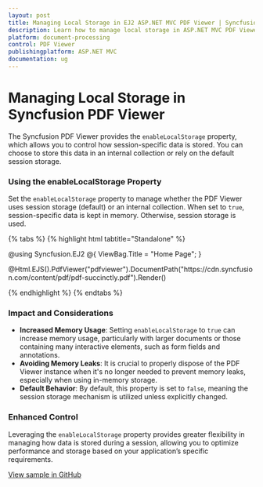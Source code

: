```yaml
---
layout: post
title: Managing Local Storage in EJ2 ASP.NET MVC PDF Viewer | Syncfusion
description: Learn how to manage local storage in ASP.NET MVC PDF Viewer component of Syncfusion Essential JS 2 and more.
platform: document-processing
control: PDF Viewer
publishingplatform: ASP.NET MVC
documentation: ug
---
```


# Managing Local Storage in Syncfusion PDF Viewer

The Syncfusion PDF Viewer provides the `enableLocalStorage` property, which allows you to control how session-specific data is stored. You can choose to store this data in an internal collection or rely on the default session storage.

### Using the enableLocalStorage Property

Set the `enableLocalStorage` property to manage whether the PDF Viewer uses session storage (default) or an internal collection. When set to `true`, session-specific data is kept in memory. Otherwise, session storage is used.

{% tabs %}
{% highlight html tabtitle="Standalone" %}

@using Syncfusion.EJ2
@{
    ViewBag.Title = "Home Page";
}

<div>
    <!-- Render PDF Viewer -->
    @Html.EJS().PdfViewer("pdfviewer").DocumentPath("https://cdn.syncfusion.com/content/pdf/pdf-succinctly.pdf").Render()
</div>

<!-- Ensure necessary Syncfusion scripts and styles are included -->
<script src="https://cdn.syncfusion.com/ej2/28.1.33/dist/ej2.min.js"></script>
<script type="text/javascript">
    window.onload = function () {
        var viewer = document.getElementById('pdfviewer').ej2_instances[0];
        viewer.enableLocalStorage = true;
    }
</script>

{% endhighlight %}
{% endtabs %}

### Impact and Considerations

- **Increased Memory Usage**: Setting `enableLocalStorage` to `true` can increase memory usage, particularly with larger documents or those containing many interactive elements, such as form fields and annotations.
- **Avoiding Memory Leaks**: It is crucial to properly dispose of the PDF Viewer instance when it's no longer needed to prevent memory leaks, especially when using in-memory storage.
- **Default Behavior**: By default, this property is set to `false`, meaning the session storage mechanism is utilized unless explicitly changed.

### Enhanced Control

Leveraging the `enableLocalStorage` property provides greater flexibility in managing how data is stored during a session, allowing you to optimize performance and storage based on your application’s specific requirements.

[View sample in GitHub](https://github.com/SyncfusionExamples/mvc-pdf-viewer-examples/tree/master/How%20to)